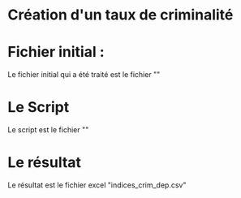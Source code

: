 # Création d'un taux de criminalité

# Fichier initial :
Le fichier initial qui a été traité est le fichier ""

# Le Script
Le script est le fichier ""

# Le résultat
Le résultat est le fichier excel "indices_crim_dep.csv"
